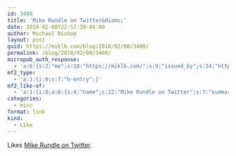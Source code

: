 ```yaml
---
id: 3408
title: 'Mike Rundle on Twitter&diams;'
date: 2018-02-08T22:57:39-04:00
author: Michael Bishop
layout: post
guid: https://miklb.com/blog/2018/02/08/3408/
permalink: /blog/2018/02/08/3408/
micropub_auth_response:
  - 'a:6:{s:2:"me";s:18:"https://miklb.com/";s:9:"issued_by";s:34:"https://tokens.indieauth.com/token";s:9:"client_id";s:28:"https://indigenous.abode.pub";s:9:"issued_at";s:10:"1517233277";s:5:"scope";s:6:"create";s:5:"nonce";s:9:"831754633";}'
mf2_type:
  - 'a:1:{i:0;s:7:"h-entry";}'
mf2_like-of:
  - 'a:1:{i:0;a:6:{s:4:"name";s:22:"Mike Rundle on Twitter";s:7:"summary";s:118:"“Incredible viral marketing stunt to promote the season premiere of Homeland this Sunday. https://t.co/VWLzOEdxDe”";s:8:"featured";s:76:"https://pbs.twimg.com/profile_images/942835183480426497/wHhpDFKY_400x400.jpg";s:11:"publication";s:7:"Twitter";s:5:"photo";a:6:{i:0;s:76:"https://pbs.twimg.com/profile_images/942835183480426497/wHhpDFKY_400x400.jpg";i:1;s:63:"https://pbs.twimg.com/profile_banners/10545/1499381920/1500x500";i:2;s:75:"https://pbs.twimg.com/profile_images/942835183480426497/wHhpDFKY_normal.jpg";i:3;s:75:"https://abs.twimg.com/a/1518055799/img/search/ic_places_foursquare_logo.png";i:4;s:69:"https://abs.twimg.com/a/1518055799/img/search/ic_places_yelp_logo.png";i:5;s:75:"https://pbs.twimg.com/profile_images/942835183480426497/wHhpDFKY_bigger.jpg";}s:3:"url";s:54:"https://twitter.com/flyosity/status/961734944862162951";}}'
categories:
  - misc
format: link
kind:
  - Like
---
```

<p>Likes <a class="u-like-of" href="https://twitter.com/flyosity/status/961734944862162951">Mike Rundle on Twitter</a>.</p>